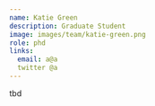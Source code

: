 ```yaml
---
name: Katie Green
description: Graduate Student
image: images/team/katie-green.png
role: phd
links:
  email: a@a
  twitter @a
---
```


tbd
